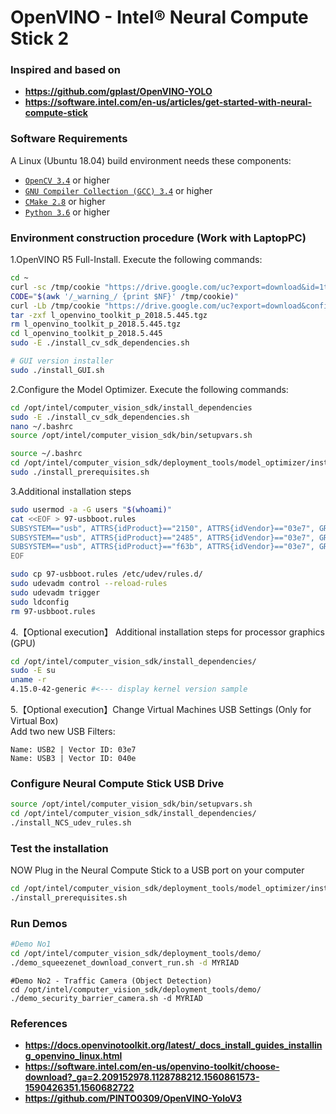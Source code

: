 # OpenVINO - Intel® Neural Compute Stick 2
 
### Inspired and based on
* **https://github.com/gplast/OpenVINO-YOLO**
* **https://software.intel.com/en-us/articles/get-started-with-neural-compute-stick**

### Software Requirements
A Linux (Ubuntu 18.04) build environment needs these components:
* [`OpenCV 3.4`](https://docs.opencv.org/3.4.2/d7/d9f/tutorial_linux_install.html) or higher
* [`GNU Compiler Collection (GCC) 3.4`](https://linuxconfig.org/how-to-install-gcc-the-c-compiler-on-ubuntu-18-04-bionic-beaver-linux) or higher
* [`CMake 2.8`](https://cmake.org/install/) or higher
* [`Python 3.6`](https://www.python.org/downloads/) or higher

### Environment construction procedure (Work with LaptopPC)
1.OpenVINO R5 Full-Install. Execute the following commands:
```bash
cd ~
curl -sc /tmp/cookie "https://drive.google.com/uc?export=download&id=1tlDW_kDOchWbkZbfy5WfbsW-b_GpXgr7" > /dev/null
CODE="$(awk '/_warning_/ {print $NF}' /tmp/cookie)"
curl -Lb /tmp/cookie "https://drive.google.com/uc?export=download&confirm=${CODE}&id=1tlDW_kDOchWbkZbfy5WfbsW-b_GpXgr7" -o l_openvino_toolkit_p_2018.5.445.tgz
tar -zxf l_openvino_toolkit_p_2018.5.445.tgz
rm l_openvino_toolkit_p_2018.5.445.tgz
cd l_openvino_toolkit_p_2018.5.445
sudo -E ./install_cv_sdk_dependencies.sh

# GUI version installer
sudo ./install_GUI.sh
```

2.Configure the Model Optimizer. Execute the following commands:
```bash
cd /opt/intel/computer_vision_sdk/install_dependencies
sudo -E ./install_cv_sdk_dependencies.sh
nano ~/.bashrc
source /opt/intel/computer_vision_sdk/bin/setupvars.sh

source ~/.bashrc
cd /opt/intel/computer_vision_sdk/deployment_tools/model_optimizer/install_prerequisites
sudo ./install_prerequisites.sh
```

3.Additional installation steps
```bash
sudo usermod -a -G users "$(whoami)"
cat <<EOF > 97-usbboot.rules
SUBSYSTEM=="usb", ATTRS{idProduct}=="2150", ATTRS{idVendor}=="03e7", GROUP="users", MODE="0666", ENV{ID_MM_DEVICE_IGNORE}="1"
SUBSYSTEM=="usb", ATTRS{idProduct}=="2485", ATTRS{idVendor}=="03e7", GROUP="users", MODE="0666", ENV{ID_MM_DEVICE_IGNORE}="1"
SUBSYSTEM=="usb", ATTRS{idProduct}=="f63b", ATTRS{idVendor}=="03e7", GROUP="users", MODE="0666", ENV{ID_MM_DEVICE_IGNORE}="1"
EOF

sudo cp 97-usbboot.rules /etc/udev/rules.d/
sudo udevadm control --reload-rules
sudo udevadm trigger
sudo ldconfig
rm 97-usbboot.rules
```

4.【Optional execution】 Additional installation steps for processor graphics (GPU)
```bash
cd /opt/intel/computer_vision_sdk/install_dependencies/
sudo -E su
uname -r
4.15.0-42-generic #<--- display kernel version sample
```

5.【Optional execution】Change Virtual Machines USB Settings (Only for Virtual Box)<br/>
Add two new USB Filters:
```
Name: USB2 | Vector ID: 03e7
Name: USB3 | Vector ID: 040e
```

### Configure Neural Compute Stick USB Drive
```bash
source /opt/intel/computer_vision_sdk/bin/setupvars.sh
cd /opt/intel/computer_vision_sdk/install_dependencies/
./install_NCS_udev_rules.sh 
```

### Test the installation
NOW Plug in the Neural Compute Stick to a USB port on your computer
```bash
cd /opt/intel/computer_vision_sdk/deployment_tools/model_optimizer/install_prerequisites/
./install_prerequisites.sh
```

### Run Demos
```bash
#Demo No1
cd /opt/intel/computer_vision_sdk/deployment_tools/demo/
./demo_squeezenet_download_convert_run.sh -d MYRIAD
```
```
#Demo No2 - Traffic Camera (Object Detection)
cd /opt/intel/computer_vision_sdk/deployment_tools/demo/
./demo_security_barrier_camera.sh -d MYRIAD
```

### References
* **https://docs.openvinotoolkit.org/latest/_docs_install_guides_installing_openvino_linux.html**
* **https://software.intel.com/en-us/openvino-toolkit/choose-download?_ga=2.209152978.1128788212.1560861573-1590426351.1560682722**
* **https://github.com/PINTO0309/OpenVINO-YoloV3**

